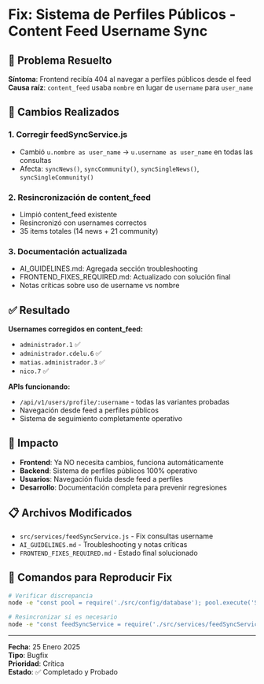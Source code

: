 # Fix: Sistema de Perfiles Públicos - Content Feed Username Sync

## 🐛 Problema Resuelto

**Síntoma**: Frontend recibía 404 al navegar a perfiles públicos desde el feed
**Causa raíz**: `content_feed` usaba `nombre` en lugar de `username` para `user_name`

## 🔧 Cambios Realizados

### 1. Corregir feedSyncService.js
- Cambió `u.nombre as user_name` → `u.username as user_name` en todas las consultas
- Afecta: `syncNews()`, `syncCommunity()`, `syncSingleNews()`, `syncSingleCommunity()`

### 2. Resincronización de content_feed
- Limpió content_feed existente
- Resincronizó con usernames correctos
- 35 items totales (14 news + 21 community)

### 3. Documentación actualizada
- AI_GUIDELINES.md: Agregada sección troubleshooting
- FRONTEND_FIXES_REQUIRED.md: Actualizado con solución final
- Notas críticas sobre uso de username vs nombre

## ✅ Resultado

**Usernames corregidos en content_feed:**
- `administrador.1` ✅
- `administrador.cdelu.6` ✅ 
- `matias.administrador.3` ✅
- `nico.7` ✅

**APIs funcionando:**
- `/api/v1/users/profile/:username` - todas las variantes probadas
- Navegación desde feed a perfiles públicos
- Sistema de seguimiento completamente operativo

## 🎯 Impacto

- **Frontend**: Ya NO necesita cambios, funciona automáticamente
- **Backend**: Sistema de perfiles públicos 100% operativo
- **Usuarios**: Navegación fluida desde feed a perfiles
- **Desarrollo**: Documentación completa para prevenir regresiones

## 📋 Archivos Modificados

- `src/services/feedSyncService.js` - Fix consultas username
- `AI_GUIDELINES.md` - Troubleshooting y notas críticas
- `FRONTEND_FIXES_REQUIRED.md` - Estado final solucionado

## 🔄 Comandos para Reproducir Fix

```bash
# Verificar discrepancia
node -e "const pool = require('./src/config/database'); pool.execute('SELECT DISTINCT user_id, user_name FROM content_feed WHERE user_name IS NOT NULL LIMIT 5').then(r => console.log(r[0]))"

# Resincronizar si es necesario
node -e "const feedSyncService = require('./src/services/feedSyncService'); feedSyncService.syncAll().then(r => console.log(r))"
```

---
**Fecha**: 25 Enero 2025  
**Tipo**: Bugfix  
**Prioridad**: Crítica  
**Estado**: ✅ Completado y Probado
